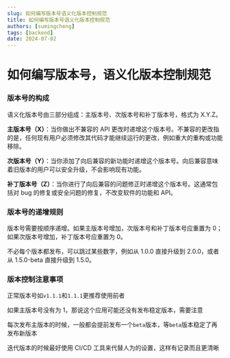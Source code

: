```yaml
---
slug: 如何编写版本号语义化版本控制规范
title: 如何编写版本号语义化版本控制规范
authors: [sumingcheng]
tags: [backend]
date: 2024-07-02
---
```


# 如何编写版本号，语义化版本控制规范

### 版本号的构成

语义化版本号由三部分组成：主版本号、次版本号和补丁版本号，格式为 X.Y.Z。

**主版本号（X）**：当你做出不兼容的 API 更改时递增这个版本号。不兼容的更改指的是，任何现有用户必须修改其代码才能继续运行的更改，例如重大的重构或功能移除。

**次版本号（Y）**：当你添加了向后兼容的新功能时递增这个版本号。向后兼容意味着旧版本的用户可以安全升级，不会影响现有功能。

**补丁版本号（Z）**：当你进行了向后兼容的问题修正时递增这个版本号。这通常包括对 bug 的修复或安全问题的修复，不改变软件的功能和 API。

### 版本号的递增规则

版本号需要按顺序递增。如果主版本号增加，次版本号和补丁版本号应重置为 0；如果次版本号增加，补丁版本号应重置为 0。

不必每个版本都发布，可以跳过某些数字，例如从 1.0.0 直接升级到 2.0.0，或者从 1.5.0-beta 直接升级到 1.5.0。

### 版本控制注意事项

正常版本号如`v1.1.1`和`1.1.1`更推荐使用前者

如果主版本号没有为 1，那说这个应用可能还没有发布稳定版本，需要注意

每次发布主版本的时候，一般都会提前发布一个`beta`版本，等`beta`版本稳定了再发布新版本

迭代版本的时候最好使用 CI/CD 工具来代替人为的设置，这样有记录而且更清晰
